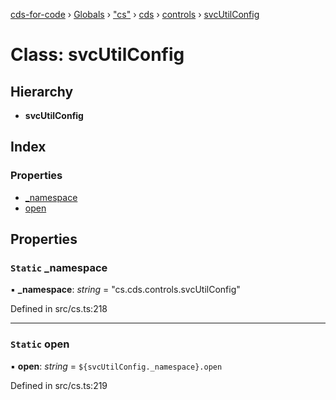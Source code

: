 [cds-for-code](../README.md) › [Globals](../globals.md) › ["cs"](../modules/_cs_.md) › [cds](../modules/_cs_.cds.md) › [controls](../modules/_cs_.cds.controls.md) › [svcUtilConfig](_cs_.cds.controls.svcutilconfig.md)

# Class: svcUtilConfig

## Hierarchy

* **svcUtilConfig**

## Index

### Properties

* [_namespace](_cs_.cds.controls.svcutilconfig.md#static-_namespace)
* [open](_cs_.cds.controls.svcutilconfig.md#static-open)

## Properties

### `Static` _namespace

▪ **_namespace**: *string* = "cs.cds.controls.svcUtilConfig"

Defined in src/cs.ts:218

___

### `Static` open

▪ **open**: *string* = `${svcUtilConfig._namespace}.open`

Defined in src/cs.ts:219
